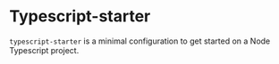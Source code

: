 # Typescript-starter

`typescript-starter` is a minimal configuration to get started on a Node Typescript project.
